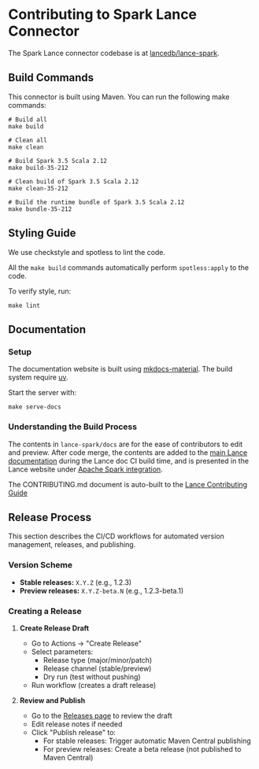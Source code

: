# Contributing to Spark Lance Connector

The Spark Lance connector codebase is at [lancedb/lance-spark](https://github.com/lancedb/lance-spark).

## Build Commands

This connector is built using Maven. You can run the following make commands:

```shell
# Build all
make build

# Clean all
make clean

# Build Spark 3.5 Scala 2.12
make build-35-212

# Clean build of Spark 3.5 Scala 2.12
make clean-35-212

# Build the runtime bundle of Spark 3.5 Scala 2.12
make bundle-35-212
```

## Styling Guide

We use checkstyle and spotless to lint the code.

All the `make build` commands automatically perform `spotless:apply` to the code.

To verify style, run:

```shell
make lint
```

## Documentation

### Setup

The documentation website is built using [mkdocs-material](https://pypi.org/project/mkdocs-material).
The build system require [uv](https://docs.astral.sh/uv/).

Start the server with:

```shell
make serve-docs
```

### Understanding the Build Process

The contents in `lance-spark/docs` are for the ease of contributors to edit and preview.
After code merge, the contents are added to the 
[main Lance documentation](https://github.com/lancedb/lance/tree/main/docs) 
during the Lance doc CI build time, and is presented in the Lance website under 
[Apache Spark integration](https://lancedb.github.io/lance/integrations/spark).

The CONTRIBUTING.md document is auto-built to the [Lance Contributing Guide](https://lancedb.github.io/lance/community/contributing/)

## Release Process

This section describes the CI/CD workflows for automated version management, releases, and publishing.

### Version Scheme

- **Stable releases:** `X.Y.Z` (e.g., 1.2.3)
- **Preview releases:** `X.Y.Z-beta.N` (e.g., 1.2.3-beta.1)

### Creating a Release

1. **Create Release Draft**
   - Go to Actions → "Create Release"
   - Select parameters:
     - Release type (major/minor/patch)
     - Release channel (stable/preview)
     - Dry run (test without pushing)
   - Run workflow (creates a draft release)

2. **Review and Publish**
   - Go to the [Releases page](../../releases) to review the draft
   - Edit release notes if needed
   - Click "Publish release" to:
     - For stable releases: Trigger automatic Maven Central publishing
     - For preview releases: Create a beta release (not published to Maven Central)
